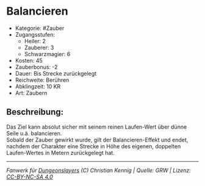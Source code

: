 # Balancieren  
- Kategorie: #Zauber  
- Zugangsstufen:  
  - Heiler: 2  
  - Zauberer: 3  
  - Schwarzmagier: 6  
- Kosten: 45  
- Zauberbonus: -2  
- Dauer: Bis Strecke zurückgelegt  
- Reichweite: Berühren  
- Abklingzeit: 10 KR  
- Art: Zaubern     

## Beschreibung:
Das Ziel kann absolut sicher mit seinem reinen Laufen-Wert über dünne Seile u.ä. balancieren.<br>Sobald der Zauber gewirkt wurde, gilt der Balancieren-Effekt und endet, nachdem der Charakter eine Strecke in Höhe des eigenen, doppelten Laufen-Wertes in Metern zurückgelegt hat.


___
*Fanwerk für [Dungeonslayers](https://www.dungeonslayers.net/) (C) Christian Kennig | Quelle: GRW | Lizenz: [CC-BY-NC-SA 4.0](https://creativecommons.org/licenses/by-nc-sa/4.0/deed.de)*